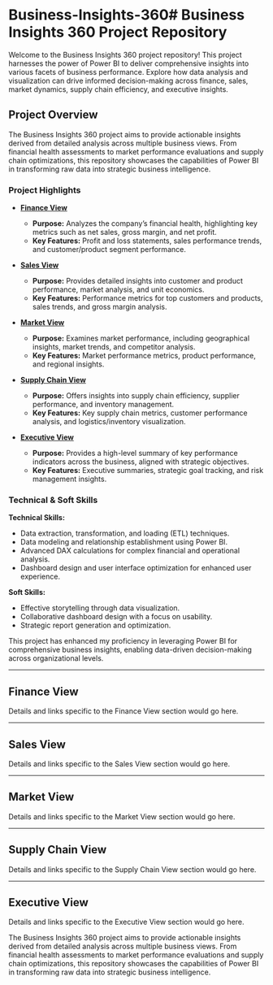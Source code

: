 # Business-Insights-360# Business Insights 360 Project Repository

Welcome to the Business Insights 360 project repository! This project harnesses the power of Power BI to deliver comprehensive insights into various facets of business performance. Explore how data analysis and visualization can drive informed decision-making across finance, sales, market dynamics, supply chain efficiency, and executive insights.

## Project Overview

The Business Insights 360 project aims to provide actionable insights derived from detailed analysis across multiple business views. From financial health assessments to market performance evaluations and supply chain optimizations, this repository showcases the capabilities of Power BI in transforming raw data into strategic business intelligence.

### Project Highlights

- **[Finance View](#finance-view)**
  - **Purpose:** Analyzes the company’s financial health, highlighting key metrics such as net sales, gross margin, and net profit.
  - **Key Features:** Profit and loss statements, sales performance trends, and customer/product segment performance.

- **[Sales View](#sales-view)**
  - **Purpose:** Provides detailed insights into customer and product performance, market analysis, and unit economics.
  - **Key Features:** Performance metrics for top customers and products, sales trends, and gross margin analysis.

- **[Market View](#market-view)**
  - **Purpose:** Examines market performance, including geographical insights, market trends, and competitor analysis.
  - **Key Features:** Market performance metrics, product performance, and regional insights.

- **[Supply Chain View](#supply-chain-view)**
  - **Purpose:** Offers insights into supply chain efficiency, supplier performance, and inventory management.
  - **Key Features:** Key supply chain metrics, customer performance analysis, and logistics/inventory visualization.

- **[Executive View](#executive-view)**
  - **Purpose:** Provides a high-level summary of key performance indicators across the business, aligned with strategic objectives.
  - **Key Features:** Executive summaries, strategic goal tracking, and risk management insights.

### Technical & Soft Skills

**Technical Skills:**
- Data extraction, transformation, and loading (ETL) techniques.
- Data modeling and relationship establishment using Power BI.
- Advanced DAX calculations for complex financial and operational analysis.
- Dashboard design and user interface optimization for enhanced user experience.

**Soft Skills:**
- Effective storytelling through data visualization.
- Collaborative dashboard design with a focus on usability.
- Strategic report generation and optimization.

This project has enhanced my proficiency in leveraging Power BI for comprehensive business insights, enabling data-driven decision-making across organizational levels.

---

## Finance View

Details and links specific to the Finance View section would go here.

---

## Sales View

Details and links specific to the Sales View section would go here.

---

## Market View

Details and links specific to the Market View section would go here.

---

## Supply Chain View

Details and links specific to the Supply Chain View section would go here.

---

## Executive View

Details and links specific to the Executive View section would go here.

The Business Insights 360 project aims to provide actionable insights derived from detailed analysis across multiple business views. From financial health assessments to market performance evaluations and supply chain optimizations, this repository showcases the capabilities of Power BI in transforming raw data into strategic business intelligence.
